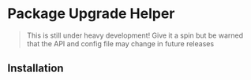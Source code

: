 # Package Upgrade Helper


> This is still under heavy development! Give it a spin but be warned that the API and config file may change in future releases

## Installation
